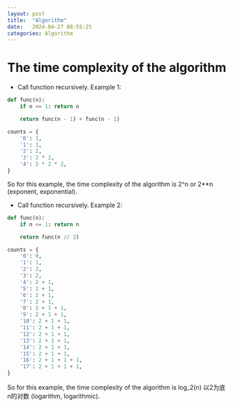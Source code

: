 ```yaml
---
layout: post
title:  "Algorithm"
date:   2024-04-27 08:55:25
categories: Algorithm
---
```


# The time complexity of the algorithm
* Call function recursively. Example 1:

```python
def func(n):
    if n <= 1: return n

    return func(n - 1) + func(n - 1)

counts = {
    '0': 1,
    '1': 1,
    '2': 2,
    '3': 2 * 2,
    '4': 2 * 2 * 2,
}
```

So for this example, the time complexity of the algorithm is 2^n or 2**n (exponent, exponential).

* Call function recursively. Example 2:

```python
def func(n):
    if n <= 1: return n

    return func(n // 2)

counts = {
    '0': 0,
    '1': 1,
    '2': 2,
    '3': 2,
    '4': 2 + 1,
    '5': 2 + 1,
    '6': 2 + 1,
    '7': 2 + 1,
    '8': 2 + 1 + 1,
    '9': 2 + 1 + 1,
    '10': 2 + 1 + 1,
    '11': 2 + 1 + 1,
    '12': 2 + 1 + 1,
    '13': 2 + 1 + 1,
    '14': 2 + 1 + 1,
    '15': 2 + 1 + 1,
    '16': 2 + 1 + 1 + 1,
    '17': 2 + 1 + 1 + 1,
}
```

So for this example, the time complexity of the algorithm is log_2(n) 以2为底n的对数 (logarithm, logarithmic).
